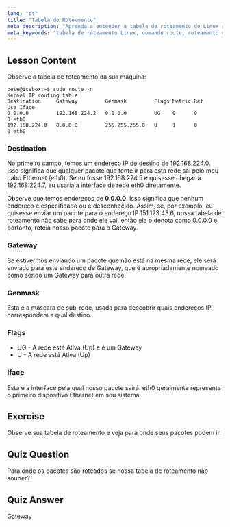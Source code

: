 ```yaml
---
lang: "pt"
title: "Tabela de Roteamento"
meta_description: "Aprenda a entender a tabela de roteamento do Linux e como os pacotes são roteados usando o comando route. Explore destinos, gateways e interfaces para os fundamentos de rede."
meta_keywords: "tabela de roteamento Linux, comando route, roteamento de rede, rede Linux, Linux para iniciantes, tutorial Linux, guia de rede"
---
```


## Lesson Content

Observe a tabela de roteamento da sua máquina:

```plaintext
pete@icebox:~$ sudo route -n
Kernel IP routing table
Destination     Gateway         Genmask         Flags Metric Ref    Use Iface
0.0.0.0         192.168.224.2   0.0.0.0         UG    0      0        0 eth0
192.168.224.0   0.0.0.0         255.255.255.0   U     1      0        0 eth0
```

### Destination

No primeiro campo, temos um endereço IP de destino de 192.168.224.0. Isso significa que qualquer pacote que tente ir para esta rede sai pelo meu cabo Ethernet (eth0). Se eu fosse 192.168.224.5 e quisesse chegar a 192.168.224.7, eu usaria a interface de rede eth0 diretamente.

Observe que temos endereços de **0.0.0.0**. Isso significa que nenhum endereço é especificado ou é desconhecido. Assim, se, por exemplo, eu quisesse enviar um pacote para o endereço IP 151.123.43.6, nossa tabela de roteamento não sabe para onde ele vai, então ela o denota como 0.0.0.0 e, portanto, roteia nosso pacote para o Gateway.

### Gateway

Se estivermos enviando um pacote que não está na mesma rede, ele será enviado para este endereço de Gateway, que é apropriadamente nomeado como sendo um Gateway para outra rede.

### Genmask

Esta é a máscara de sub-rede, usada para descobrir quais endereços IP correspondem a qual destino.

### Flags

- UG - A rede está Ativa (Up) e é um Gateway
- U - A rede está Ativa (Up)

### Iface

Esta é a interface pela qual nosso pacote sairá. eth0 geralmente representa o primeiro dispositivo Ethernet em seu sistema.

## Exercise

Observe sua tabela de roteamento e veja para onde seus pacotes podem ir.

## Quiz Question

Para onde os pacotes são roteados se nossa tabela de roteamento não souber?

## Quiz Answer

Gateway
